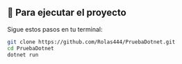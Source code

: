 ## 🚀 Para ejecutar el proyecto

Sigue estos pasos en tu terminal:

```bash
git clone https://github.com/Rolas444/PruebaDotnet.git
cd PruebaDotnet
dotnet run
